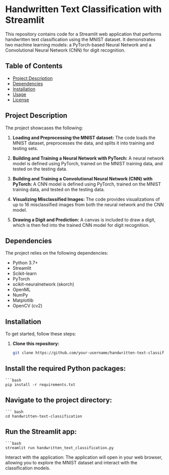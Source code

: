 # Handwritten Text Classification with Streamlit

This repository contains code for a Streamlit web application that performs handwritten text classification using the MNIST dataset. It demonstrates two machine learning models: a PyTorch-based Neural Network and a Convolutional Neural Network (CNN) for digit recognition.

## Table of Contents

- [Project Description](#project-description)
- [Dependencies](#dependencies)
- [Installation](#installation)
- [Usage](#usage)
- [License](#license)

## Project Description

The project showcases the following:

1. **Loading and Preprocessing the MNIST dataset:** The code loads the MNIST dataset, preprocesses the data, and splits it into training and testing sets.

2. **Building and Training a Neural Network with PyTorch:** A neural network model is defined using PyTorch, trained on the MNIST training data, and tested on the testing data.

3. **Building and Training a Convolutional Neural Network (CNN) with PyTorch:** A CNN model is defined using PyTorch, trained on the MNIST training data, and tested on the testing data.

4. **Visualizing Misclassified Images:** The code provides visualizations of up to 16 misclassified images from both the neural network and the CNN model.

5. **Drawing a Digit and Prediction:** A canvas is included to draw a digit, which is then fed into the trained CNN model for digit recognition.

## Dependencies

The project relies on the following dependencies:

- Python 3.7+
- Streamlit
- Scikit-learn
- PyTorch
- scikit-neuralnetwork (skorch)
- OpenML
- NumPy
- Matplotlib
- OpenCV (cv2)

## Installation

To get started, follow these steps:

1. **Clone this repository:**

   ```bash
   git clone https://github.com/your-username/handwritten-text-classification.git

## Install the required Python packages:

    ```bash
    pip install -r requirements.txt

## Navigate to the project directory:

    ``` bash
    cd handwritten-text-classification

## Run the Streamlit app:

    ```bash
    streamlit run handwritten_text_classification.py

Interact with the application: The application will open in your web browser, allowing you to explore the MNIST dataset and interact with the classification models.
